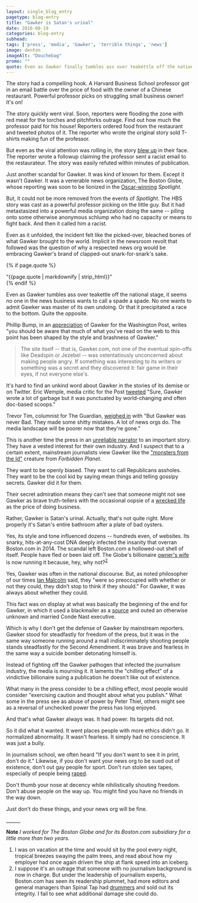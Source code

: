 ```yaml
---
layout: single_blog_entry
pagetype: blog-entry
title: "Gawker is Satan's urinal"
date: 2016-08-19
categories: blog-entry
subhead:
tags: ['press', 'media', 'Gawker', 'terrible things', 'news']
image: denton
imageAlt: "Douchebag"
promo: ""
quote: Even as Gawker finally tumbles ass over teakettle off the national stage, it seems no one in the news business wants to call a spade a spade.
---
```


The story had a compelling hook. A Harvard Business School professor got in an email battle over the price of food with the owner of a Chinese restaurant. Powerful professor picks on struggling small business owner! It's on!

The story quickly went viral. Soon, reporters were flooding the zone with red meat for the torches and pitchforks outrage. Find out how much the professor paid for his house! Reporters ordered food from the restaurant and tweeted photos of it. The reporter who wrote the original story sold T-shirts making fun of the professor.

But even as the viral attention was rolling in, the story [blew up][6] in their face. The reporter wrote a followup claiming the professor sent a racist email to the restaurateur. The story was easily refuted within minutes of publication.

Just another scandal for Gawker. It was kind of known for them. Except it wasn't Gawker. It was a venerable news organization, The Boston Globe, whose reporting was soon to be lionized in the [Oscar-winning][7] _Spotlight._

But, it could not be more removed from the events of _Spotlight_. The HBS story was cast as a powerful professor picking on the little guy. But it had metastasized into a powerful media organization doing the same -- piling onto some otherwise anonymous schlump who had no capacity or means to fight back. And then it called him a racist.

Even as it unfolded, the incident felt like the picked-over, bleached bones of what Gawker brought to the world. Implicit in the newsroom revolt that followed was the question of why a respected news org would be embracing Gawker's brand of clapped-out snark-for-snark's sake.

{% if page.quote %}
  <aside class="blog-pullquote">
  <q>{{page.quote | markdownify | strip_html}}</q>
  </aside>
{% endif %}


Even as Gawker tumbles ass over teakettle off the national stage, it seems no one in the news business wants to call a spade a spade. No one wants to admit Gawker was master of its own undoing. Or that it precipitated a race to the bottom. Quite the opposite.

Phillip Bump, in an [appreciation][8] of Gawker for the Washington Post, writes "you should be aware that much of what you've read on the web to this point has been shaped by the style and brashness of Gawker."

> The site itself -- that is, Gawker.com, not one of the eventual spin-offs like Deadspin or Jezebel -- was ostentatiously unconcerned about making people angry. If something was interesting to its writers or something was a secret and they discovered it: fair game in their eyes, if not everyone else's.

It's hard to find an unkind word about Gawker in the stories of its demise or on Twitter. Eric Wemple, media critic for the Post [tweeted][10] "Sure, Gawker wrote a lot of garbage but it was punctuated by world-changing and often doc-based scoops."

Trevor Tim, columnist for The Guardian, [weighed in][10] with "But Gawker was never Bad. They made some shitty mistakes. A lot of news orgs do. The media landscape will be poorer now that they're gone."

This is another time the press in an [unreliable narrator][11] to an important story. They have a vested interest for their own industry. And I suspect that to a certain extent, mainstream journalists view Gawker like the ["monsters from the Id"][16] creature from _Forbidden Planet_.

They want to be openly biased. They want to call Republicans assholes. They want to be the cool kid by saying mean things and telling gossipy secrets. Gawker did it for them.

Their secret admiration means they can't see that someone might not see Gawker as brave truth-tellers with the occasional oopsie of a [wrecked life][4] as the price of doing business.

Rather, Gawker is Satan's urinal. Actually, that's not quite right. More properly it's Satan's entire bathroom after a plate of bad oysters.

Yes, its style and tone influenced dozens -- hundreds even, of websites. Its snarky, hits-at-any-cost DNA deeply infected the insanity that overran Boston.com in 2014. The scandal left Boston.com a hollowed-out shell of itself. People have fled or been laid off. The Globe's billionaire [owner's wife][12] is now running it because, hey, why not?<sup>[2][2]</sup>

Yes, Gawker was often in the national discourse. But, as noted philosopher of our times [Ian Malcolm][14] said, they "were so preoccupied with whether or not they could, they didn’t stop to think if they should." For Gawker, it was always about whether they could.

This fact was on display at what was basically the beginning of the end for Gawker, in which it used a blackmailer as a [source][5] and outed an otherwise unknown and married Conde Nast executive.

Which is why I don't get the defense of Gawker by mainstream reporters. Gawker stood for steadfastly for freedom of the press, but it was in the same way someone running around a mall indiscriminately shooting people stands steadfastly for the Second Amendment. It was brave and fearless in the same way a suicide bomber detonating himself is.

Instead of fighting off the Gawker pathogen that infected the journalism industry, the media is mourning it. It laments the "chilling effect" of a vindictive billionaire suing a publication he doesn't like out of existence.

What many in the press consider to be a chilling effect, most people would consider "exercising caution and thought about what you publish." What some in the press see as abuse of power by Peter Thiel, others might see as a reversal of unchecked power the press has long enjoyed.

And that's what Gawker always was. It had power. Its targets did not.

So it did what it wanted. It went places people with more ethics didn't go. It normalized abnormality. It wasn't fearless. It simply had no conscience. It was just a bully.

In journalism school, we often heard "If you don't want to see it in print, don't do it." Likewise, if you don't want your news org to be sued out of existence, don't out gay people for sport. Don't run stolen sex tapes, especially of people being [raped][15].

Don't thumb your nose at decency while nihilistically shouting freedom. Don't abuse people on the way up. You might find you have no friends in the way down.

Just don't do these things, and your news org will be fine.

\_\_\_\_\_\_

**Note** _I worked for The Boston Globe and for its Boston.com subsidiary for a little more than two years._


1. <span id="footnote-gawker-one"></span>I was on vacation at the time and would sit by the pool every night, tropical breezes swaying the palm trees, and read about how my employer had once again driven the ship at flank speed into an iceberg.
2. <span id="footnote-gawker-two"></span>I suppose it's an outrage that someone with no journalism background is now in charge. But under the leadership of journalism experts, Boston.com has seen its readership plummet, had more editors and general managers than Spinal Tap had [drummers][13] and sold out its integrity. I fail to see what additional damage she could do.



[1]:#footnote-gawker-one
[2]:#footnote-gawker-two
[3]:#footnote-three
[4]:http://www.nytimes.com/2015/02/15/magazine/how-one-stupid-tweet-ruined-justine-saccos-life.html
[5]:http://gawker.com/gawker-is-removing-story-about-conde-nast-cfo-1718582003
[6]:http://www.bostonmagazine.com/news/blog/2014/12/18/what-the-hell-happened-boston-com/
[7]:http://www.imdb.com/title/tt1895587/
[8]:https://www.washingtonpost.com/news/the-fix/wp/2016/08/18/gawker-is-dead-an-appreciation/?postshare=6201471544164926&tid=ss_tw
[9]:https://twitter.com/ErikWemple/status/766318322690449408
[10]:https://twitter.com/trevortimm/status/766326099353542656
[11]:https://www.davidputney.com/2016/01/welcome-to-the-bungle.html
[12]:https://dankennedy.net/2016/07/09/linda-henry-wife-of-globe-owner-will-oversee-boston-com/
[13]:http://everything2.com/title/How+many+%2522Spinal+Tap%2522+drummers+have+died%252C+in+total%253F
[14]:http://www.imdb.com/character/ch0002031/
[15]:http://nypost.com/2016/03/11/blah-blah-blah-gawker-editor-blew-off-woman-who-begged-him-to-remove-possible-rape-video/
[16]:https://www.youtube.com/watch?v=DiQ0S8iY9OE
